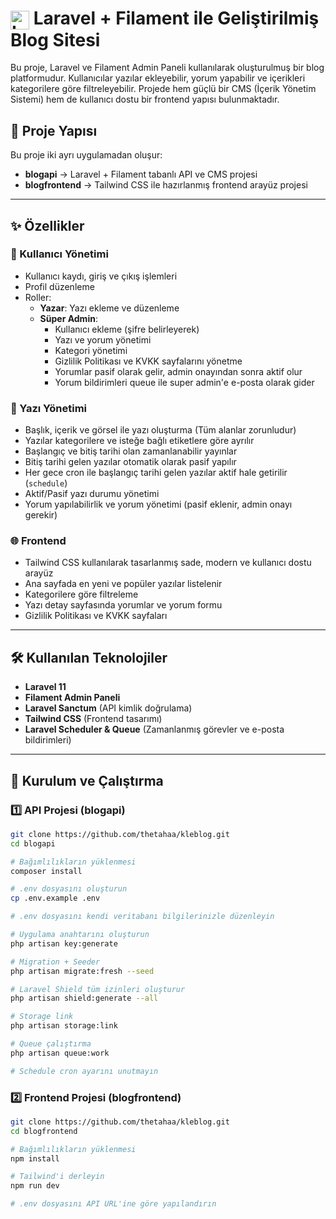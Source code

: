 <h1><img src="https://laravel.com/img/logomark.min.svg" alt="Laravel" width="30" style="vertical-align: middle;"> Laravel + Filament ile Geliştirilmiş Blog Sitesi</h1>

Bu proje, Laravel ve Filament Admin Paneli kullanılarak oluşturulmuş bir blog platformudur. Kullanıcılar yazılar ekleyebilir, yorum yapabilir ve içerikleri kategorilere göre filtreleyebilir. Projede hem güçlü bir CMS (İçerik Yönetim Sistemi) hem de kullanıcı dostu bir frontend yapısı bulunmaktadır.

## 🔧 Proje Yapısı

Bu proje iki ayrı uygulamadan oluşur:

- **blogapi** → Laravel + Filament tabanlı API ve CMS projesi
- **blogfrontend** → Tailwind CSS ile hazırlanmış frontend arayüz projesi

---

## ✨ Özellikler

### 👥 Kullanıcı Yönetimi

- Kullanıcı kaydı, giriş ve çıkış işlemleri
- Profil düzenleme
- Roller:
  - **Yazar**: Yazı ekleme ve düzenleme
  - **Süper Admin**:
    - Kullanıcı ekleme (şifre belirleyerek)
    - Yazı ve yorum yönetimi
    - Kategori yönetimi
    - Gizlilik Politikası ve KVKK sayfalarını yönetme
    - Yorumlar pasif olarak gelir, admin onayından sonra aktif olur
    - Yorum bildirimleri queue ile super admin'e e-posta olarak gider

### 📝 Yazı Yönetimi

- Başlık, içerik ve görsel ile yazı oluşturma (Tüm alanlar zorunludur)
- Yazılar kategorilere ve isteğe bağlı etiketlere göre ayrılır
- Başlangıç ve bitiş tarihi olan zamanlanabilir yayınlar
- Bitiş tarihi gelen yazılar otomatik olarak pasif yapılır
- Her gece cron ile başlangıç tarihi gelen yazılar aktif hale getirilir (`schedule`)
- Aktif/Pasif yazı durumu yönetimi
- Yorum yapılabilirlik ve yorum yönetimi (pasif eklenir, admin onayı gerekir)

### 🌐 Frontend

- Tailwind CSS kullanılarak tasarlanmış sade, modern ve kullanıcı dostu arayüz
- Ana sayfada en yeni ve popüler yazılar listelenir
- Kategorilere göre filtreleme
- Yazı detay sayfasında yorumlar ve yorum formu
- Gizlilik Politikası ve KVKK sayfaları

---

## 🛠 Kullanılan Teknolojiler

- **Laravel 11**
- **Filament Admin Paneli**
- **Laravel Sanctum** (API kimlik doğrulama)
- **Tailwind CSS** (Frontend tasarımı)
- **Laravel Scheduler & Queue** (Zamanlanmış görevler ve e-posta bildirimleri)

---

## 🚀 Kurulum ve Çalıştırma

### 1️⃣ API Projesi (blogapi)

```bash
git clone https://github.com/thetahaa/kleblog.git
cd blogapi

# Bağımlılıkların yüklenmesi
composer install

# .env dosyasını oluşturun
cp .env.example .env

# .env dosyasını kendi veritabanı bilgilerinizle düzenleyin

# Uygulama anahtarını oluşturun
php artisan key:generate

# Migration + Seeder
php artisan migrate:fresh --seed

# Laravel Shield tüm izinleri oluşturur
php artisan shield:generate --all

# Storage link
php artisan storage:link

# Queue çalıştırma
php artisan queue:work

# Schedule cron ayarını unutmayın

```

### 2️⃣ Frontend Projesi (blogfrontend)
```bash
git clone https://github.com/thetahaa/kleblog.git
cd blogfrontend

# Bağımlılıkların yüklenmesi
npm install

# Tailwind'i derleyin
npm run dev

# .env dosyasını API URL'ine göre yapılandırın